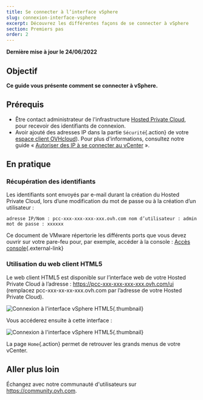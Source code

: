```yaml
---
title: Se connecter à l’interface vSphere
slug: connexion-interface-vsphere
excerpt: Découvrez les différentes façons de se connecter à vSphere
section: Premiers pas
order: 2
---
```


**Dernière mise à jour le 24/06/2022**

## Objectif

**Ce guide vous présente comment se connecter à vSphere.**

## Prérequis

- Être contact administrateur de l'infrastructure [Hosted Private Cloud](https://www.ovhcloud.com/fr-ca/enterprise/products/hosted-private-cloud/), pour recevoir des identifiants de connexion.
- Avoir ajouté des adresses IP dans la partie `Sécurité`{.action} de votre [espace client OVHcloud](https://ca.ovh.com/auth/?action=gotomanager&from=https://www.ovh.com/ca/fr/&ovhSubsidiary=qc)). Pour plus d'informations, consultez notre guide « [Autoriser des IP à se connecter au vCenter](https://docs.ovh.com/ca/fr/private-cloud/autoriser-des-ip-a-se-connecter-au-vcenter/) ».

## En pratique

### Récupération des identifiants

Les identifiants sont envoyés par e-mail durant la création du Hosted Private Cloud, lors d’une modification du mot de passe ou à la création d’un utilisateur :

```
adresse IP/Nom : pcc-xxx-xxx-xxx-xxx.ovh.com nom d’utilisateur : admin mot de passe : xxxxxx
```

Ce document de VMware répertorie les différents ports que vous devez ouvrir sur votre pare-feu pour, par exemple, accéder à la console : [Accès console](https://kb.vmware.com/kb/1012382){.external-link}

### Utilisation du web client HTML5

Le web client HTML5 est disponible sur l’interface web de votre Hosted Private Cloud à l’adresse : <https://pcc-xxx-xxx-xxx-xxx.ovh.com/ui> (remplacez pcc-xxx-xx-xx-xxx.ovh.com par l’adresse de votre Hosted Private Cloud).

![Connexion à l'interface vSphere HTML5](images/connection_interface_w_html5.png){.thumbnail}

Vous accéderez ensuite à cette interface :

![Connexion à l'interface vSphere HTML5](images/vsphere-client-html5.png){.thumbnail}

La page `Home`{.action} permet de retrouver les grands menus de votre vCenter.

## Aller plus loin

Échangez avec notre communauté d'utilisateurs sur <https://community.ovh.com>.
